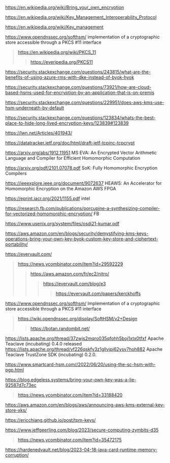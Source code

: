 https://en.wikipedia.org/wiki/Bring_your_own_encryption

https://en.wikipedia.org/wiki/Key_Management_Interoperability_Protocol

https://en.wikipedia.org/wiki/Key_management

https://www.opendnssec.org/softhsm/ implementation of a cryptographic store accessible through a PKCS #11 interface
> https://en.wikipedia.org/wiki/PKCS_11
> > https://everipedia.org/PKCS11

https://security.stackexchange.com/questions/243815/what-are-the-benefits-of-using-azure-rms-with-dke-instead-of-byok-hyok

https://security.stackexchange.com/questions/73921/how-are-cloud-based-hsms-used-for-encryption-by-an-application-that-is-on-premis

https://security.stackexchange.com/questions/229951/does-aws-kms-use-hsm-underneath-by-default

https://security.stackexchange.com/questions/123834/whats-the-best-place-to-hide-long-lived-encryption-keys/123839#123839

https://lwn.net/Articles/401943/

https://datatracker.ietf.org/doc/html/draft-ietf-tcpinc-tcpcrypt

https://arxiv.org/abs/1912.11951 MS EVA: An Encrypted Vector Arithmetic Language and Compiler for Efficient Homomorphic Computation

https://arxiv.org/pdf/2101.07078.pdf SoK: Fully Homomorphic Encryption Compilers

https://ieeexplore.ieee.org/document/9072637 HEAWS: An Accelerator for Homomorphic Encryption on the Amazon AWS FPGA

https://eprint.iacr.org/2021/1155.pdf intel

https://research.fb.com/publications/porcupine-a-synthesizing-compiler-for-vectorized-homomorphic-encryption/ FB

https://www.usenix.org/system/files/osdi21-kumar.pdf

https://aws.amazon.com/en/blogs/security/demystifying-kms-keys-operations-bring-your-own-key-byok-custom-key-store-and-ciphertext-portability/

https://evervault.com/
> https://news.ycombinator.com/item?id=29592229
> > https://aws.amazon.com/fr/ec2/nitro/
> > > https://evervault.com/blog/e3
> > > > https://evervault.com/papers/kerckhoffs

https://www.opendnssec.org/softhsm/ Implementation of a cryptographic store accessible through a PKCS #11 interface
> https://wiki.opendnssec.org/display/SoftHSM/v2+Design
> > https://botan.randombit.net/

https://lists.apache.org/thread/37zwjs2mqro035qfohh5boj1xtx0tfxf Apache Teaclave (incubating) 0.4.0 released
https://lists.apache.org/thread/vf226qskfy3z1gllvjpj62ysv7hoh882 Apache Teaclave TrustZone SDK
(incubating) 0.2.0.

https://www.smartcard-hsm.com//2022/06/20/using-the-sc-hsm-with-pgp.html

https://blog.edgeless.systems/bring-your-own-key-was-a-lie-92587d7c73ec
> https://news.ycombinator.com/item?id=33188420

https://aws.amazon.com/en/blogs/aws/announcing-aws-kms-external-key-store-xks/

https://ericchiang.github.io/post/tpm-keys/

https://www.jeffgeerling.com/blog/2023/secure-computing-zymbits-d35
> https://news.ycombinator.com/item?id=35472175

https://hardenedvault.net/blog/2023-04-18-java-card-runtime-memory-corruption/
